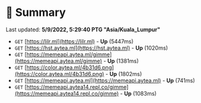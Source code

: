 # 📖 Summary
Last updated: **5/9/2022, 5:29:40 PTG "Asia/Kuala_Lumpur"**

- `GET` [https://lilr.ml](https://lilr.ml) - **Up** (5447ms)
- `GET` [https://hst.aytea.ml](https://hst.aytea.ml) - **Up** (1020ms)
- `GET` [https://memeapi.aytea.ml/gimme](https://memeapi.aytea.ml/gimme) - **Up** (1381ms)
- `GET` [https://color.aytea.ml/4b31d6.png](https://color.aytea.ml/4b31d6.png) - **Up** (1802ms)
- `GET` [https://memeapi.aytea.ml](https://memeapi.aytea.ml) - **Up** (741ms)
- `GET` [https://memeapi.aytea14.repl.co/gimme](https://memeapi.aytea14.repl.co/gimme) - **Up** (1083ms)
